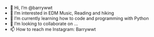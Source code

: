- 👋 Hi, I’m @barrywwt
- 👀 I’m interested in EDM Music, Reading and hiking
- 🌱 I’m currently learning how to code and programming with Python
- 💞️ I’m looking to collaborate on ...
- 📫 How to reach me Instagram: Barrywwt

<!---
barrywwt/barrywwt is a ✨ special ✨ repository because its `README.md` (this file) appears on your GitHub profile.
You can click the Preview link to take a look at your changes.
--->

